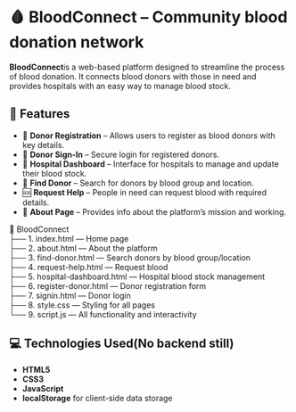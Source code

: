 # 🩸 BloodConnect – Community blood donation network

**BloodConnect**is a web-based platform designed to streamline the process of blood donation. It connects blood donors with those in need and provides hospitals with an easy way to manage blood stock.

## 🚀 Features

- 👤 **Donor Registration** – Allows users to register as blood donors with key details.
- 🔐 **Donor Sign-In** – Secure login for registered donors.
- 🏥 **Hospital Dashboard** – Interface for hospitals to manage and update their blood stock.
- 📍 **Find Donor** – Search for donors by blood group and location.
- 🆘 **Request Help** – People in need can request blood with required details.
- 📄 **About Page** – Provides info about the platform’s mission and working.

📁 BloodConnect  
├── 1. index.html — Home page  
├── 2. about.html — About the platform  
├── 3. find-donor.html — Search donors by blood group/location  
├── 4. request-help.html — Request blood  
├── 5. hospital-dashboard.html — Hospital blood stock management  
├── 6. register-donor.html — Donor registration form  
├── 7. signin.html — Donor login  
├── 8. style.css — Styling for all pages  
└── 9. script.js — All functionality and interactivity  




## 💻 Technologies Used(No backend still)

- **HTML5**
- **CSS3**
- **JavaScript**
- **localStorage** for client-side data storage




